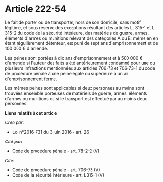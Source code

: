 # Article 222-54

Le fait de porter ou de transporter, hors de son domicile, sans motif légitime, et sous réserve des exceptions résultant des
articles L. 315-1 et L. 315-2 du code de la sécurité intérieure, des matériels de guerre, armes, éléments d'armes ou
munitions relevant des catégories A ou B, même en en étant régulièrement détenteur, est puni de sept ans d'emprisonnement et
de 100 000 € d'amende.

Les peines sont portées à dix ans d'emprisonnement et à 500 000 € d'amende si l'auteur des faits a été antérieurement
condamné pour une ou plusieurs infractions mentionnées aux articles 706-73 et 706-73-1 du code de procédure pénale à une
peine égale ou supérieure à un an d'emprisonnement ferme.

Les mêmes peines sont applicables si deux personnes au moins sont trouvées ensemble porteuses de matériels de guerre, armes,
éléments d'armes ou munitions ou si le transport est effectué par au moins deux personnes.

**Liens relatifs à cet article**

_Créé par_:

  - Loi n°2016-731 du 3 juin 2016 - art. 26

_Cité par_:

  - Code de procédure pénale - art. 78-2-2 (V)

_Cite_:

  - Code de procédure pénale - art. 706-73 (V)
  - Code de la sécurité intérieure - art. L315-1 (V)
